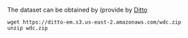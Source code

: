 The dataset can be obtained by (provide by [Ditto ](https://github.com/megagonlabs/ditto)

```
wget https://ditto-em.s3.us-east-2.amazonaws.com/wdc.zip
unzip wdc.zip
```

